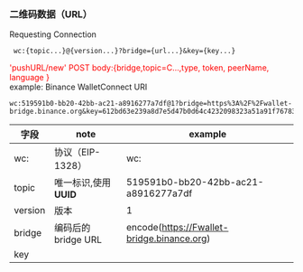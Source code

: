 ### 二维码数据（URL）
Requesting Connection
```
 wc:{topic...}@{version...}?bridge={url...}&key={key...}
```


<font color = red>'pushURL/new' POST body:{bridge,topic=C…,type, token, peerName, language }</font>  
example: Binance WalletConnect URI


```
wc:519591b0-bb20-42bb-ac21-a8916277a7df@1?bridge=https%3A%2F%2Fwallet-bridge.binance.org&key=612bd63e239a8d7e5d47b0d64c4232098323a51a91f767835d207b96fef56cce
```
字段 | note | example
---|---| --- 
wc:	 | 协议（EIP-1328）| wc:
topic |  唯一标识,使用**UUID** | 519591b0-bb20-42bb-ac21-a8916277a7df
version	| 版本 |1
bridge | 编码后的bridge URL | encode(https://Fwallet-bridge.binance.org)
key | 


